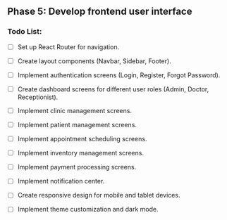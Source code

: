 ## Phase 5: Develop frontend user interface

### Todo List:
- [ ] Set up React Router for navigation.
- [ ] Create layout components (Navbar, Sidebar, Footer).
- [ ] Implement authentication screens (Login, Register, Forgot Password).
- [ ] Create dashboard screens for different user roles (Admin, Doctor, Receptionist).
- [ ] Implement clinic management screens.
- [ ] Implement patient management screens.
- [ ] Implement appointment scheduling screens.
- [ ] Implement inventory management screens.
- [ ] Implement payment processing screens.
- [ ] Implement notification center.
- [ ] Create responsive design for mobile and tablet devices.
- [ ] Implement theme customization and dark mode.

